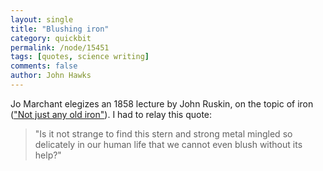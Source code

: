 ```yaml
---
layout: single 
title: "Blushing iron" 
category: quickbit
permalink: /node/15451
tags: [quotes, science writing] 
comments: false 
author: John Hawks 
---
```




Jo Marchant elegizes an 1858 lecture by John Ruskin, on the topic of iron (<a href="http://www.guardian.co.uk/science/2011/apr/28/wellcome-science-writing-prize">"Not just any old iron"</a>). I had to relay this quote: 

<blockquote>"Is it not strange to find this stern and strong metal mingled so delicately in our human life that we cannot even blush without its help?"</blockquote>





